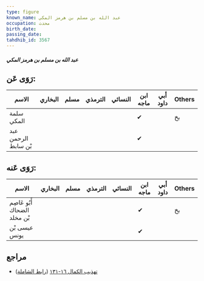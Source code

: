 ```yaml
---
type: figure
known_name: عبد الله بن مسلم بن هرمز المكي
occupation: محدث
birth_date:
passing_date:
tahdhib_id: 3567
---
```

##### عبد الله بن مسلم بن هرمز المكي

## رَوَى عَن:
| الاسم               | البخاري | مسلم | الترمذي | النسائي | ابن ماجه | أبي داود | Others |
| ------------------- | ------- | ---- | ------- | ------- | -------- | -------- | ------ |
| سلمة المكي          |         |      |         |         | ✔        |          | بخ     |
| عبد الرحمن بْن سابط |         |      |         |         | ✔        |          |        |
## رَوَى عَنه:
| الاسم                        | البخاري | مسلم | الترمذي | النسائي | ابن ماجه | أبي داود | Others |
| ---------------------------- | ------- | ---- | ------- | ------- | -------- | -------- | ------ |
| أَبُو عَاصِم الضحاك بْن مخلد |         |      |         |         | ✔        |          | بخ     |
| عيسى بْن يونس                |         |      |         |         | ✔        |          |        |
## مراجع
- [تهذيب الكمال ١٦-١٣١](obsidian://open?vault=Tahdhib-al-Kamal&file=Figures/٣٥٦٧-عبد%20الله%20بن%20مسلم%20بن%20هرمز%20المكي) ([رابط الشاملة](https://shamela.ws/book/3722/8124))